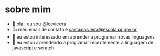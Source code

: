# sobre mim

- 👋 ola , eu sou @leevieera
- 👍 meu email de contato é santana.vieira@escola.pr.gov.br
- 👀 eu estou interessado em aprender a programar novas linguagens
- 🌱 eu estou aprendendo a programar recentemente a linguagem de javascript e scratch


